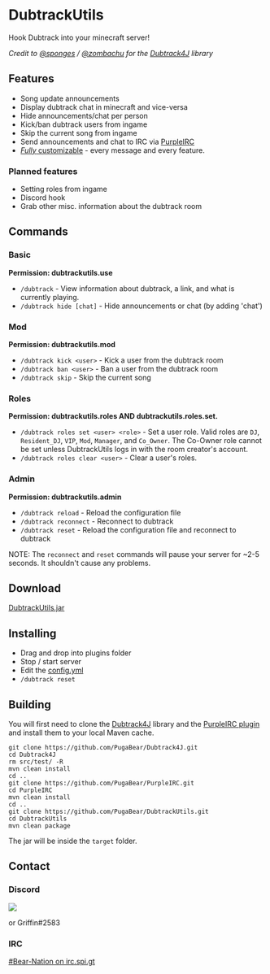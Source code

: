 # DubtrackUtils
Hook Dubtrack into your minecraft server!

*Credit to [@sponges](https://github.com/sponges) / [@zombachu](https://github.com/zombachu) for the [Dubtrack4J](https://github.com/PugaBear/Dubtrack4J) library*

## Features
- Song update announcements
- Display dubtrack chat in minecraft and vice-versa
- Hide announcements/chat per person
- Kick/ban dubtrack users from ingame
- Skip the current song from ingame
- Send announcements and chat to IRC via [PurpleIRC](https://www.spigotmc.org/resources/purpleirc.2836/)
- [*Fully* customizable](https://github.com/PugaBear/DubtrackUtils/blob/master/src/main/resources/config.yml) - every message and every feature.

### Planned features
- Setting roles from ingame
- Discord hook
- Grab other misc. information about the dubtrack room

## Commands
### Basic
**Permission: dubtrackutils.use**
- `/dubtrack` - View information about dubtrack, a link, and what is currently playing. 
- `/dubtrack hide [chat]` - Hide announcements or chat (by adding 'chat') 
### Mod
**Permission: dubtrackutils.mod**
- `/dubtrack kick <user>` - Kick a user from the dubtrack room
- `/dubtrack ban <user>` - Ban a user from the dubtrack room <!-- - `/dubtrack unban <user>` - Unban a user from the dubtrack room -->
- `/dubtrack skip` - Skip the current song
### Roles
**Permission: dubtrackutils.roles AND dubtrackutils.roles.set.<role>**
- `/dubtrack roles set <user> <role>` - Set a user role. Valid roles are `DJ`, `Resident_DJ`, `VIP`, `Mod`, `Manager`, and `Co_Owner`. The Co-Owner role cannot be set unless DubtrackUtils logs in with the room creator's account.
- `/dubtrack roles clear <user>` - Clear a user's roles.
### Admin
**Permission: dubtrackutils.admin**
- `/dubtrack reload` - Reload the configuration file 
- `/dubtrack reconnect` - Reconnect to dubtrack 
- `/dubtrack reset` - Reload the configuration file and reconnect to dubtrack 

NOTE: The `reconnect` and `reset` commands will pause your server for ~2-5 seconds. It shouldn't cause any problems.

## Download
[DubtrackUtils.jar](http://dl.bn-mc.net/?q=dubtrackutils)

## Installing
- Drag and drop into plugins folder
- Stop / start server
- Edit the [config.yml](https://github.com/PugaBear/DubtrackUtils/blob/master/src/main/resources/config.yml)
- `/dubtrack reset`

## Building
You will first need to clone the [Dubtrack4J](https://github.com/PugaBear/Dubtrack4J) library and the [PurpleIRC plugin](https://github.com/PugaBear/PurpleIRC) and install them to your local Maven cache.
```
git clone https://github.com/PugaBear/Dubtrack4J.git
cd Dubtrack4J
rm src/test/ -R
mvn clean install
cd ..
git clone https://github.com/PugaBear/PurpleIRC.git
cd PurpleIRC
mvn clean install
cd ..
git clone https://github.com/PugaBear/DubtrackUtils.git
cd DubtrackUtils
mvn clean package
```
The jar will be inside the `target` folder.

## Contact
### Discord
[<img src="https://discordapp.com/api/guilds/132680070480396288/widget.png?style=shield">](https://discord.gg/0jwsKTH4ATkkN8iB)

or Griffin#2583
### IRC
[#Bear-Nation on irc.spi.gt](http://irc.bn-mc.net)
